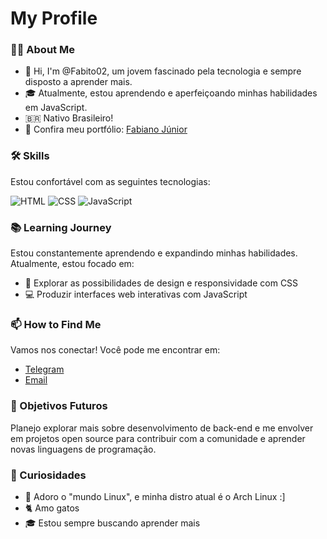 # My Profile 

### 👨‍💻 About Me
- 👋 Hi, I'm @Fabito02, um jovem fascinado pela tecnologia e sempre disposto a aprender mais.
- 🎓 Atualmente, estou aprendendo e aperfeiçoando minhas habilidades em JavaScript.
- 🇧🇷 Nativo Brasileiro!
- 💼 Confira meu portfólio: [Fabiano Júnior](https://fabito02.github.io/Fabiano_Junior_L_B/)

### 🛠️ Skills
Estou confortável com as seguintes tecnologias:

![HTML](https://img.shields.io/badge/HTML5-E34F26?style=for-the-badge&logo=html5&logoColor=white&labelColor=E34F26&color=E34F26)
![CSS](https://img.shields.io/badge/CSS3-1572B6?style=for-the-badge&logo=css3&logoColor=white&labelColor=1572B6&color=1572B6)
![JavaScript](https://img.shields.io/badge/JavaScript-F7DF1E?style=for-the-badge&logo=javascript&logoColor=black&labelColor=F7DF1E&color=F7DF1E)

### 📚 Learning Journey
Estou constantemente aprendendo e expandindo minhas habilidades. Atualmente, estou focado em:
- 🎨 Explorar as possibilidades de design e responsividade com CSS 
- 💻 Produzir interfaces web interativas com JavaScript

### 📫 How to Find Me
Vamos nos conectar! Você pode me encontrar em:
- [Telegram](https://t.me/BinnaryBard)
- [Email](mailto:fabianojuniorlimaba2@gmail.com)

### 🎯 Objetivos Futuros
Planejo explorar mais sobre desenvolvimento de back-end e me envolver em projetos open source para contribuir com a comunidade e aprender novas linguagens de programação.

### 🎉 Curiosidades
- 🐧 Adoro o "mundo Linux", e minha distro atual é o Arch Linux :]
- 🐈 Amo gatos
- 🎓 Estou sempre buscando aprender mais